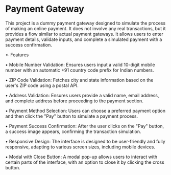 # Payment Gateway
This project is a dummy payment gateway designed to simulate the process of making an online payment. It does not involve any real transactions, but it provides a flow similar to actual payment gateways. It allows users to enter payment details, validate inputs, and complete a simulated payment with a success confirmation.

➣ Features

• Mobile Number Validation:
Ensures users input a valid 10-digit mobile number with an automatic +91 country code prefix for Indian numbers.

• ZIP Code Validation:
Fetches city and state information based on the user's ZIP code using a postal API.

• Address Validation:
Ensures users provide a valid name, email address, and complete address before proceeding to the payment section.

• Payment Method Selection:
Users can choose a preferred payment option and then click the "Pay" button to simulate a payment process.

• Payment Success Confirmation:
After the user clicks on the "Pay" button, a success image appears, confirming the transaction simulation.

• Responsive Design:
The interface is designed to be user-friendly and fully responsive, adapting to various screen sizes, including mobile devices.

• Modal with Close Button:
A modal pop-up allows users to interact with certain parts of the interface, with an option to close it by clicking the cross button.
